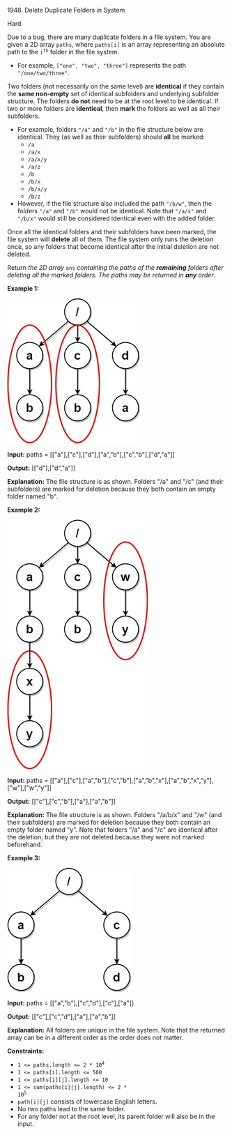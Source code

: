 1948\. Delete Duplicate Folders in System

Hard

Due to a bug, there are many duplicate folders in a file system. You are given a 2D array `paths`, where `paths[i]` is an array representing an absolute path to the <code>i<sup>th</sup></code> folder in the file system.

*   For example, `["one", "two", "three"]` represents the path `"/one/two/three"`.

Two folders (not necessarily on the same level) are **identical** if they contain the **same non-empty** set of identical subfolders and underlying subfolder structure. The folders **do not** need to be at the root level to be identical. If two or more folders are **identical**, then **mark** the folders as well as all their subfolders.

*   For example, folders `"/a"` and `"/b"` in the file structure below are identical. They (as well as their subfolders) should **all** be marked:
    *   `/a`
    *   `/a/x`
    *   `/a/x/y`
    *   `/a/z`
    *   `/b`
    *   `/b/x`
    *   `/b/x/y`
    *   `/b/z`
*   However, if the file structure also included the path `"/b/w"`, then the folders `"/a"` and `"/b"` would not be identical. Note that `"/a/x"` and `"/b/x"` would still be considered identical even with the added folder.

Once all the identical folders and their subfolders have been marked, the file system will **delete** all of them. The file system only runs the deletion once, so any folders that become identical after the initial deletion are not deleted.

Return _the 2D array_ `ans` _containing the paths of the **remaining** folders after deleting all the marked folders. The paths may be returned in **any** order_.

**Example 1:**

![](lc-dupfolder1.jpg)

**Input:** paths = [["a"],["c"],["d"],["a","b"],["c","b"],["d","a"]]

**Output:** [["d"],["d","a"]]

**Explanation:** The file structure is as shown. Folders "/a" and "/c" (and their subfolders) are marked for deletion because they both contain an empty folder named "b".

**Example 2:**

![](lc-dupfolder2.jpg)

**Input:** paths = [["a"],["c"],["a","b"],["c","b"],["a","b","x"],["a","b","x","y"],["w"],["w","y"]]

**Output:** [["c"],["c","b"],["a"],["a","b"]]

**Explanation:** The file structure is as shown. Folders "/a/b/x" and "/w" (and their subfolders) are marked for deletion because they both contain an empty folder named "y". Note that folders "/a" and "/c" are identical after the deletion, but they are not deleted because they were not marked beforehand.

**Example 3:**

![](lc-dupfolder3.jpg)

**Input:** paths = [["a","b"],["c","d"],["c"],["a"]]

**Output:** [["c"],["c","d"],["a"],["a","b"]]

**Explanation:** All folders are unique in the file system. Note that the returned array can be in a different order as the order does not matter.

**Constraints:**

*   <code>1 <= paths.length <= 2 * 10<sup>4</sup></code>
*   `1 <= paths[i].length <= 500`
*   `1 <= paths[i][j].length <= 10`
*   <code>1 <= sum(paths[i][j].length) <= 2 * 10<sup>5</sup></code>
*   `path[i][j]` consists of lowercase English letters.
*   No two paths lead to the same folder.
*   For any folder not at the root level, its parent folder will also be in the input.
